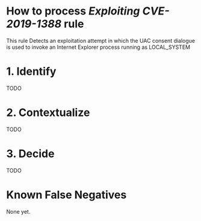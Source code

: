 # How to process *Exploiting CVE-2019-1388* rule
This rule Detects an exploitation attempt in which the UAC consent dialogue is used to invoke an Internet Explorer process running as LOCAL_SYSTEM

# 1. Identify
TODO

# 2. Contextualize
TODO

# 3. Decide
TODO

# Known False Negatives
None yet.
